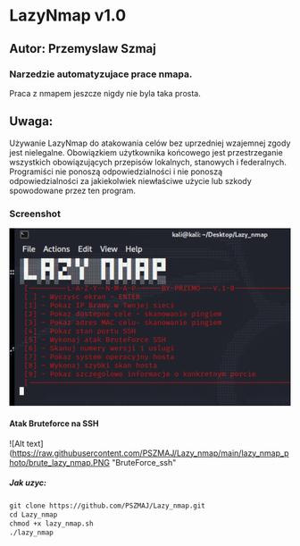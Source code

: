 # LazyNmap v1.0
## Autor: Przemyslaw Szmaj
### Narzedzie automatyzujace prace nmapa.

Praca z nmapem jeszcze nigdy nie byla taka prosta.

## Uwaga:
Używanie LazyNmap do atakowania celów bez uprzedniej wzajemnej zgody jest nielegalne. Obowiązkiem użytkownika końcowego jest przestrzeganie wszystkich obowiązujących przepisów lokalnych, stanowych i federalnych. Programiści nie ponoszą odpowiedzialności i nie ponoszą odpowiedzialności za jakiekolwiek niewłaściwe użycie lub szkody spowodowane przez ten program.

### Screenshot

![Alt text](https://raw.githubusercontent.com/PSZMAJ/Lazy_nmap/main/lazy_nmap_photo/lazy_nmap.PNG "LazyNmap")

#### Atak Bruteforce na SSH
![Alt text](https://raw.githubusercontent.com/PSZMAJ/Lazy_nmap/main/lazy_nmap_photo/brute_lazy_nmap.PNG "BruteForce_ssh"


##### Jak uzyc:
```
git clone https://github.com/PSZMAJ/Lazy_nmap.git
cd Lazy_nmap
chmod +x lazy_nmap.sh
./lazy_nmap
```


